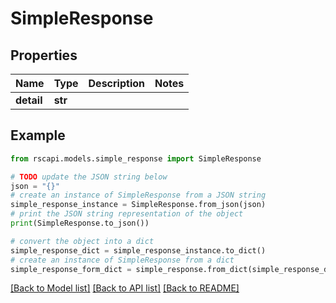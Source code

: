 # SimpleResponse


## Properties

Name | Type | Description | Notes
------------ | ------------- | ------------- | -------------
**detail** | **str** |  | 

## Example

```python
from rscapi.models.simple_response import SimpleResponse

# TODO update the JSON string below
json = "{}"
# create an instance of SimpleResponse from a JSON string
simple_response_instance = SimpleResponse.from_json(json)
# print the JSON string representation of the object
print(SimpleResponse.to_json())

# convert the object into a dict
simple_response_dict = simple_response_instance.to_dict()
# create an instance of SimpleResponse from a dict
simple_response_form_dict = simple_response.from_dict(simple_response_dict)
```
[[Back to Model list]](../README.md#documentation-for-models) [[Back to API list]](../README.md#documentation-for-api-endpoints) [[Back to README]](../README.md)


